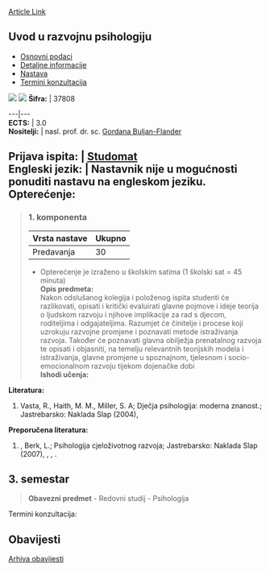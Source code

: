[Article Link](https://www.fhs.hr/predmet/uurp)

## Uvod u razvojnu psihologiju
  * [Osnovni podaci](https://www.fhs.hr/predmet/uurp#v1id-904886_834419_1_0 "Osnovni podaci")
  * [Detaljne informacije](https://www.fhs.hr/predmet/uurp#v1id-904886_834419_1_1 "Detaljne informacije")
  * [Nastava](https://www.fhs.hr/predmet/uurp#v1id-904886_834419_1_2 "Nastava")
  * [Termini konzultacija](https://www.fhs.hr/predmet/uurp#v1id-904886_834419_1_3 "Termini konzultacija")


[![](https://www.fhs.hr/img/flags/gif/hr.gif)](https://www.fhs.hr/predmet/uurp) [![](https://www.fhs.hr/img/flags/gif/gb.gif)](https://www.fhs.hr/en/course/itdp)
**Šifra:** |  37808  
  
---|---  
**ECTS:** |  3.0   
**Nositelji:** |  nasl. prof. dr. sc. [Gordana Buljan-Flander](https://www.fhs.hr/djelatnik/gordana.buljan-flander)   
  
**Prijava ispita:** |  [Studomat](http://www.isvu.hr/studomat)  
**Engleski jezik:** |  Nastavnik nije u mogućnosti ponuditi nastavu na engleskom jeziku.   
**Opterećenje:**  
---  
> ### 1. komponenta
> | Vrsta nastave | Ukupno  
> ---|---  
> Predavanja | 30  
> * Opterećenje je izraženo u školskim satima (1 školski sat = 45 minuta)   
**Opis predmeta:**  
> Nakon odslušanog kolegija i položenog ispita studenti će razlikovati, opisati i kritički evaluirati glavne pojmove i ideje teorija o ljudskom razvoju i njihove implikacije za rad s djecom, roditeljima i odgajateljima. Razumjet će činitelje i procese koji uzrokuju razvojne promjene i poznavati metode istraživanja razvoja. Također će poznavati glavna obilježja prenatalnog razvoja te opisati i objasniti, na temelju relevantnih teorijskih modela i istraživanja, glavne promjene u spoznajnom, tjelesnom i socio-emocionalnom razvoju tijekom dojenačke dobi  
**Ishodi učenja:**  

  
**Literatura:**  
  1. Vasta, R., Haith, M. M., Miller, S. A; Dječja psihologija: moderna znanost.; Jastrebarsko: Naklada Slap (2004), 

  
**Preporučena literatura:**  
  1. , Berk, L.; Psihologija cjeloživotnog razvoja; Jastrebarsko: Naklada Slap (2007), , , .

  
**3. semestar**  
---  
> **Obavezni predmet** - Redovni studij - Psihologija  
>   
Termini konzultacija: 


## Obavijesti
[Arhiva obavijesti](https://www.fhs.hr/predmet/uurp?@=20pjr#news_77405 "Arhiva obavijesti")
